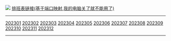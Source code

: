 ![](https://github-readme-stats.vercel.app/api?username=yuanlinlin00&theme=dark) [排班表链接(基于端口映射,我的电脑关了就不能用了)](http://www.y00.top)<hr></hr>
[202301](#2023,01)
[202302](#2023,02)
[202303](#2023,03)
[202304](#2023,04)
[202305](#2023,05)
[202306](#2023,06)
[202307](#2023,07)
[202308](#2023,08)
[202309](#2023,09)
[202310](#2023,10)
[202311](#2023,11)
[202312](#2023,12)<hr></hr>
<!DOCTYPE html>
<html lang="en">

<head>
    <meta charset="UTF-8">
    <meta http-equiv="X-UA-Compatible" content="IE=edge">
    <meta name="viewport" content="width=device-width, initial-scale=1.0">
    <title>2023,01</title>
    <style>
        table,
        td {
            border: 1px solid black;
        }

        table {
            border-collapse: collapse;
        }

        td {
            text-align: center;
            padding: 5px;
        }
    </style>
</head>

<body>
    <table id="2023,01">
        <tr>
            <td colspan="2">2023 , 01</td>
            <td>蔡长春</td>
            <td>胡祥祥</td>
            <td>王维</td>
            <td>李亚艺</td>
            <td>王金萍</td>
            <td>张光华</td>
            <td>李镇梁</td>
            <td>华亚娜</td>
            <td>叶萍</td>
        </tr>
        <tr>
            <td>1</td>
            <td style="background: #ff9500;">周日</td>
            <td style="color: #ff0000;">夜</td>
            <td>急诊</td>
            <td>门诊</td>
            <td>休</td>
            <td>夜休</td>
            <td>病房</td>
            <td>休</td>
            <td>休</td>
            <td>保障</td>
        </tr>
        <tr>
            <td>2</td>
            <td>周一</td>
            <td>夜休</td>
            <td style="color: #ff0000;">夜</td>
            <td>急诊</td>
            <td>门诊</td>
            <td>休</td>
            <td>病房</td>
            <td>病房</td>
            <td>休</td>
            <td>保障</td>
        </tr>
        <tr>
            <td>3</td>
            <td>周二</td>
            <td>休</td>
            <td>夜休</td>
            <td style="color: #ff0000;">夜</td>
            <td>急诊</td>
            <td>门诊</td>
            <td>病房</td>
            <td>病房</td>
            <td>病房</td>
            <td>保障</td>
        </tr>
        <tr>
            <td>4</td>
            <td>周三</td>
            <td>门诊</td>
            <td>休</td>
            <td>夜休</td>
            <td style="color: #ff0000;">夜</td>
            <td>急诊</td>
            <td>病房</td>
            <td>病房</td>
            <td>病房</td>
            <td>保障</td>
        </tr>
        <tr>
            <td>5</td>
            <td>周四</td>
            <td>急诊</td>
            <td>门诊</td>
            <td>休</td>
            <td>夜休</td>
            <td style="color: #ff0000;">夜</td>
            <td>病房</td>
            <td>病房</td>
            <td>病房</td>
            <td>保障</td>
        </tr>
        <tr>
            <td>6</td>
            <td>周五</td>
            <td style="color: #ff0000;">夜</td>
            <td>急诊</td>
            <td>门诊</td>
            <td>休</td>
            <td>夜休</td>
            <td>休</td>
            <td>病房</td>
            <td>病房</td>
            <td>保障</td>
        </tr>
        <tr>
            <td>7</td>
            <td style="background: #ff9500;">周六</td>
            <td>夜休</td>
            <td style="color: #ff0000;">夜</td>
            <td>急诊</td>
            <td>门诊</td>
            <td>休</td>
            <td>休</td>
            <td>休</td>
            <td>病房</td>
            <td>保障</td>
        </tr>
        <tr>
            <td>8</td>
            <td style="background: #ff9500;">周日</td>
            <td>休</td>
            <td>夜休</td>
            <td style="color: #ff0000;">夜</td>
            <td>急诊</td>
            <td>门诊</td>
            <td>病房</td>
            <td>休</td>
            <td>休</td>
            <td>保障</td>
        </tr>
        <tr>
            <td>9</td>
            <td>周一</td>
            <td>门诊</td>
            <td>休</td>
            <td>夜休</td>
            <td style="color: #ff0000;">夜</td>
            <td>急诊</td>
            <td>病房</td>
            <td>病房</td>
            <td>休</td>
            <td>保障</td>
        </tr>
        <tr>
            <td>10</td>
            <td>周二</td>
            <td>急诊</td>
            <td>门诊</td>
            <td>休</td>
            <td>夜休</td>
            <td style="color: #ff0000;">夜</td>
            <td>病房</td>
            <td>病房</td>
            <td>病房</td>
            <td>保障</td>
        </tr>
        <tr>
            <td>11</td>
            <td>周三</td>
            <td style="color: #ff0000;">夜</td>
            <td>急诊</td>
            <td>门诊</td>
            <td>休</td>
            <td>夜休</td>
            <td>病房</td>
            <td>病房</td>
            <td>病房</td>
            <td>保障</td>
        </tr>
        <tr>
            <td>12</td>
            <td>周四</td>
            <td>夜休</td>
            <td style="color: #ff0000;">夜</td>
            <td>急诊</td>
            <td>门诊</td>
            <td>休</td>
            <td>病房</td>
            <td>病房</td>
            <td>病房</td>
            <td>保障</td>
        </tr>
        <tr>
            <td>13</td>
            <td>周五</td>
            <td>休</td>
            <td>夜休</td>
            <td style="color: #ff0000;">夜</td>
            <td>急诊</td>
            <td>门诊</td>
            <td>休</td>
            <td>病房</td>
            <td>病房</td>
            <td>保障</td>
        </tr>
        <tr>
            <td>14</td>
            <td style="background: #ff9500;">周六</td>
            <td>门诊</td>
            <td>休</td>
            <td>夜休</td>
            <td style="color: #ff0000;">夜</td>
            <td>急诊</td>
            <td>休</td>
            <td>休</td>
            <td>病房</td>
            <td>保障</td>
        </tr>
        <tr>
            <td>15</td>
            <td style="background: #ff9500;">周日</td>
            <td>急诊</td>
            <td>门诊</td>
            <td>休</td>
            <td>夜休</td>
            <td style="color: #ff0000;">夜</td>
            <td>病房</td>
            <td>休</td>
            <td>休</td>
            <td>保障</td>
        <tr>
            <td colspan="2">2023 , 01</td>
            <td>蔡长春</td>
            <td>胡祥祥</td>
            <td>王维</td>
            <td>李亚艺</td>
            <td>王金萍</td>
            <td>张光华</td>
            <td>李镇梁</td>
            <td>华亚娜</td>
            <td>叶萍</td>
        </tr>
        </tr>
        <tr>
            <td>16</td>
            <td>周一</td>
            <td style="color: #ff0000;">夜</td>
            <td>急诊</td>
            <td>门诊</td>
            <td>休</td>
            <td>夜休</td>
            <td>病房</td>
            <td>病房</td>
            <td>休</td>
            <td>保障</td>
        </tr>
        <tr>
            <td>17</td>
            <td>周二</td>
            <td>夜休</td>
            <td style="color: #ff0000;">夜</td>
            <td>急诊</td>
            <td>门诊</td>
            <td>休</td>
            <td>病房</td>
            <td>病房</td>
            <td>病房</td>
            <td>保障</td>
        </tr>
        <tr>
            <td>18</td>
            <td>周三</td>
            <td>休</td>
            <td>夜休</td>
            <td style="color: #ff0000;">夜</td>
            <td>急诊</td>
            <td>门诊</td>
            <td>病房</td>
            <td>病房</td>
            <td>病房</td>
            <td>保障</td>
        </tr>
        <tr>
            <td>19</td>
            <td>周四</td>
            <td>门诊</td>
            <td>休</td>
            <td>夜休</td>
            <td style="color: #ff0000;">夜</td>
            <td>急诊</td>
            <td>病房</td>
            <td>病房</td>
            <td>病房</td>
            <td>保障</td>
        </tr>
        <tr>
            <td>20</td>
            <td>周五</td>
            <td>急诊</td>
            <td>门诊</td>
            <td>休</td>
            <td>夜休</td>
            <td style="color: #ff0000;">夜</td>
            <td>休</td>
            <td>病房</td>
            <td>病房</td>
            <td>保障</td>
        </tr>
        <tr>
            <td>21</td>
            <td style="background: #ff9500;">周六</td>
            <td style="color: #ff0000;">夜</td>
            <td>急诊</td>
            <td>门诊</td>
            <td>休</td>
            <td>夜休</td>
            <td>休</td>
            <td>休</td>
            <td>病房</td>
            <td>保障</td>
        </tr>
        <tr>
            <td>22</td>
            <td style="background: #ff9500;">周日</td>
            <td>夜休</td>
            <td style="color: #ff0000;">夜</td>
            <td>急诊</td>
            <td>门诊</td>
            <td>休</td>
            <td>病房</td>
            <td>休</td>
            <td>休</td>
            <td>保障</td>
        </tr>
        <tr>
            <td>23</td>
            <td>周一</td>
            <td>休</td>
            <td>夜休</td>
            <td style="color: #ff0000;">夜</td>
            <td>急诊</td>
            <td>门诊</td>
            <td>病房</td>
            <td>病房</td>
            <td>休</td>
            <td>保障</td>
        </tr>
        <tr>
            <td>24</td>
            <td>周二</td>
            <td>门诊</td>
            <td>休</td>
            <td>夜休</td>
            <td style="color: #ff0000;">夜</td>
            <td>急诊</td>
            <td>病房</td>
            <td>病房</td>
            <td>病房</td>
            <td>保障</td>
        </tr>
        <tr>
            <td>25</td>
            <td>周三</td>
            <td>急诊</td>
            <td>门诊</td>
            <td>休</td>
            <td>夜休</td>
            <td style="color: #ff0000;">夜</td>
            <td>病房</td>
            <td>病房</td>
            <td>病房</td>
            <td>保障</td>
        </tr>
        <tr>
            <td>26</td>
            <td>周四</td>
            <td style="color: #ff0000;">夜</td>
            <td>急诊</td>
            <td>门诊</td>
            <td>休</td>
            <td>夜休</td>
            <td>病房</td>
            <td>病房</td>
            <td>病房</td>
            <td>保障</td>
        </tr>
        <tr>
            <td>27</td>
            <td>周五</td>
            <td>夜休</td>
            <td style="color: #ff0000;">夜</td>
            <td>急诊</td>
            <td>门诊</td>
            <td>休</td>
            <td>休</td>
            <td>病房</td>
            <td>病房</td>
            <td>保障</td>
        </tr>
        <tr>
            <td>28</td>
            <td style="background: #ff9500;">周六</td>
            <td>休</td>
            <td>夜休</td>
            <td style="color: #ff0000;">夜</td>
            <td>急诊</td>
            <td>门诊</td>
            <td>休</td>
            <td>休</td>
            <td>病房</td>
            <td>保障</td>
        </tr>
        <tr>
            <td>29</td>
            <td style="background: #ff9500;">周日</td>
            <td>门诊</td>
            <td>休</td>
            <td>夜休</td>
            <td style="color: #ff0000;">夜</td>
            <td>急诊</td>
            <td>病房</td>
            <td>休</td>
            <td>休</td>
            <td>保障</td>
        </tr>
        <tr>
            <td>30</td>
            <td>周一</td>
            <td>急诊</td>
            <td>门诊</td>
            <td>休</td>
            <td>夜休</td>
            <td style="color: #ff0000;">夜</td>
            <td>病房</td>
            <td>病房</td>
            <td>休</td>
            <td>保障</td>
        </tr>
        <tr>
            <td>31</td>
            <td>周二</td>
            <td style="color: #ff0000;">夜</td>
            <td>急诊</td>
            <td>门诊</td>
            <td>休</td>
            <td>夜休</td>
            <td>病房</td>
            <td>病房</td>
            <td>病房</td>
            <td>保障</td>
        </tr>
        <tr>
            <td colspan="2">2023 , 01</td>
            <td>蔡长春</td>
            <td>胡祥祥</td>
            <td>王维</td>
            <td>李亚艺</td>
            <td>王金萍</td>
            <td>张光华</td>
            <td>李镇梁</td>
            <td>华亚娜</td>
            <td>叶萍</td>
        </tr>
    </table>
</body>

</html>

<!DOCTYPE html>
<html lang="en">

<head>
    <meta charset="UTF-8">
    <meta http-equiv="X-UA-Compatible" content="IE=edge">
    <meta name="viewport" content="width=device-width, initial-scale=1.0">
    <title>2023,02</title>
    <style>
        table,
        td {
            border: 1px solid black;
        }

        table {
            border-collapse: collapse;
        }

        td {
            text-align: center;
            padding: 5px;
        }
    </style>
</head>

<body>
    <table id="2023,02">
        <tr>
            <td colspan="2">2023 , 02</td>
            <td>蔡长春</td>
            <td>胡祥祥</td>
            <td>王维</td>
            <td>李亚艺</td>
            <td>王金萍</td>
            <td>张光华</td>
            <td>李镇梁</td>
            <td>华亚娜</td>
            <td>叶萍</td>
        </tr>
        <tr>
            <td>1</td>
            <td>周三</td>
            <td style="color: #ff0000;">夜</td>
            <td>急诊</td>
            <td>病房</td>
            <td>门诊</td>
            <td>休</td>
            <td>夜休</td>
            <td>休</td>
            <td>休</td>
            <td>保障</td>
        </tr>
        <tr>
            <td>2</td>
            <td>周四</td>
            <td>夜休</td>
            <td style="color: #ff0000;">夜</td>
            <td>病房</td>
            <td>急诊</td>
            <td>门诊</td>
            <td>休</td>
            <td>病房</td>
            <td>休</td>
            <td>保障</td>
        </tr>
        <tr>
            <td>3</td>
            <td>周五</td>
            <td>休</td>
            <td>夜休</td>
            <td>病房</td>
            <td style="color: #ff0000;">夜</td>
            <td>急诊</td>
            <td>门诊</td>
            <td>病房</td>
            <td>病房</td>
            <td>保障</td>
        </tr>
        <tr>
            <td>4</td>
            <td style="background: #ff9500;">周六</td>
            <td>门诊</td>
            <td>休</td>
            <td>病房</td>
            <td>夜休</td>
            <td style="color: #ff0000;">夜</td>
            <td>急诊</td>
            <td>病房</td>
            <td>病房</td>
            <td>保障</td>
        </tr>
        <tr>
            <td>5</td>
            <td style="background: #ff9500;">周日</td>
            <td>急诊</td>
            <td>门诊</td>
            <td>病房</td>
            <td>休</td>
            <td>夜休</td>
            <td style="color: #ff0000;">夜</td>
            <td>病房</td>
            <td>病房</td>
            <td>保障</td>
        </tr>
        <tr>
            <td>6</td>
            <td>周一</td>
            <td style="color: #ff0000;">夜</td>
            <td>急诊</td>
            <td>休</td>
            <td>门诊</td>
            <td>休</td>
            <td>夜休</td>
            <td>病房</td>
            <td>病房</td>
            <td>保障</td>
        </tr>
        <tr>
            <td>7</td>
            <td>周二</td>
            <td>夜休</td>
            <td style="color: #ff0000;">夜</td>
            <td>休</td>
            <td>急诊</td>
            <td>门诊</td>
            <td>休</td>
            <td>休</td>
            <td>病房</td>
            <td>保障</td>
        </tr>
        <tr>
            <td>8</td>
            <td>周三</td>
            <td>休</td>
            <td>夜休</td>
            <td>病房</td>
            <td style="color: #ff0000;">夜</td>
            <td>急诊</td>
            <td>门诊</td>
            <td>休</td>
            <td>休</td>
            <td>保障</td>
        </tr>
        <tr>
            <td>9</td>
            <td>周四</td>
            <td>门诊</td>
            <td>休</td>
            <td>病房</td>
            <td>夜休</td>
            <td style="color: #ff0000;">夜</td>
            <td>急诊</td>
            <td>病房</td>
            <td>休</td>
            <td>保障</td>
        </tr>
        <tr>
            <td>10</td>
            <td>周五</td>
            <td>急诊</td>
            <td>门诊</td>
            <td>病房</td>
            <td>休</td>
            <td>夜休</td>
            <td style="color: #ff0000;">夜</td>
            <td>病房</td>
            <td>病房</td>
            <td>保障</td>
        </tr>
        <tr>
            <td>11</td>
            <td style="background: #ff9500;">周六</td>
            <td style="color: #ff0000;">夜</td>
            <td>急诊</td>
            <td>病房</td>
            <td>门诊</td>
            <td>休</td>
            <td>夜休</td>
            <td>病房</td>
            <td>病房</td>
            <td>保障</td>
        </tr>
        <tr>
            <td>12</td>
            <td style="background: #ff9500;">周日</td>
            <td>夜休</td>
            <td style="color: #ff0000;">夜</td>
            <td>病房</td>
            <td>急诊</td>
            <td>门诊</td>
            <td>休</td>
            <td>病房</td>
            <td>病房</td>
            <td>保障</td>
        </tr>
        <tr>
            <td>13</td>
            <td>周一</td>
            <td>休</td>
            <td>夜休</td>
            <td>休</td>
            <td style="color: #ff0000;">夜</td>
            <td>急诊</td>
            <td>门诊</td>
            <td>病房</td>
            <td>病房</td>
            <td>保障</td>
        </tr>
        <tr>
            <td>14</td>
            <td>周二</td>
            <td>门诊</td>
            <td>休</td>
            <td>休</td>
            <td>夜休</td>
            <td style="color: #ff0000;">夜</td>
            <td>急诊</td>
            <td>休</td>
            <td>病房</td>
            <td>保障</td>
        </tr>
        <tr>
            <td>15</td>
            <td>周三</td>
            <td>急诊</td>
            <td>门诊</td>
            <td>病房</td>
            <td>休</td>
            <td>夜休</td>
            <td style="color: #ff0000;">夜</td>
            <td>休</td>
            <td>休</td>
            <td>保障</td>
        <tr>
            <td colspan="2">2023 , 02</td>
            <td>蔡长春</td>
            <td>胡祥祥</td>
            <td>王维</td>
            <td>李亚艺</td>
            <td>王金萍</td>
            <td>张光华</td>
            <td>李镇梁</td>
            <td>华亚娜</td>
            <td>叶萍</td>
        </tr>
        </tr>
        <tr>
            <td>16</td>
            <td>周四</td>
            <td style="color: #ff0000;">夜</td>
            <td>急诊</td>
            <td>病房</td>
            <td>门诊</td>
            <td>休</td>
            <td>夜休</td>
            <td>病房</td>
            <td>休</td>
            <td>保障</td>
        </tr>
        <tr>
            <td>17</td>
            <td>周五</td>
            <td>夜休</td>
            <td style="color: #ff0000;">夜</td>
            <td>病房</td>
            <td>急诊</td>
            <td>门诊</td>
            <td>休</td>
            <td>病房</td>
            <td>病房</td>
            <td>保障</td>
        </tr>
        <tr>
            <td>18</td>
            <td style="background: #ff9500;">周六</td>
            <td>休</td>
            <td>夜休</td>
            <td>病房</td>
            <td style="color: #ff0000;">夜</td>
            <td>急诊</td>
            <td>门诊</td>
            <td>病房</td>
            <td>病房</td>
            <td>保障</td>
        </tr>
        <tr>
            <td>19</td>
            <td style="background: #ff9500;">周日</td>
            <td>门诊</td>
            <td>休</td>
            <td>病房</td>
            <td>夜休</td>
            <td style="color: #ff0000;">夜</td>
            <td>急诊</td>
            <td>病房</td>
            <td>病房</td>
            <td>保障</td>
        </tr>
        <tr>
            <td>20</td>
            <td>周一</td>
            <td>急诊</td>
            <td>门诊</td>
            <td>休</td>
            <td>休</td>
            <td>夜休</td>
            <td style="color: #ff0000;">夜</td>
            <td>病房</td>
            <td>病房</td>
            <td>保障</td>
        </tr>
        <tr>
            <td>21</td>
            <td>周二</td>
            <td style="color: #ff0000;">夜</td>
            <td>急诊</td>
            <td>休</td>
            <td>门诊</td>
            <td>休</td>
            <td>夜休</td>
            <td>休</td>
            <td>病房</td>
            <td>保障</td>
        </tr>
        <tr>
            <td>22</td>
            <td>周三</td>
            <td>夜休</td>
            <td style="color: #ff0000;">夜</td>
            <td>病房</td>
            <td>急诊</td>
            <td>门诊</td>
            <td>休</td>
            <td>休</td>
            <td>休</td>
            <td>保障</td>
        </tr>
        <tr>
            <td>23</td>
            <td>周四</td>
            <td>休</td>
            <td>夜休</td>
            <td>病房</td>
            <td style="color: #ff0000;">夜</td>
            <td>急诊</td>
            <td>门诊</td>
            <td>病房</td>
            <td>休</td>
            <td>保障</td>
        </tr>
        <tr>
            <td>24</td>
            <td>周五</td>
            <td>门诊</td>
            <td>休</td>
            <td>病房</td>
            <td>夜休</td>
            <td style="color: #ff0000;">夜</td>
            <td>急诊</td>
            <td>病房</td>
            <td>病房</td>
            <td>保障</td>
        </tr>
        <tr>
            <td>25</td>
            <td style="background: #ff9500;">周六</td>
            <td>急诊</td>
            <td>门诊</td>
            <td>病房</td>
            <td>休</td>
            <td>夜休</td>
            <td style="color: #ff0000;">夜</td>
            <td>病房</td>
            <td>病房</td>
            <td>保障</td>
        </tr>
        <tr>
            <td>26</td>
            <td style="background: #ff9500;">周日</td>
            <td style="color: #ff0000;">夜</td>
            <td>急诊</td>
            <td>病房</td>
            <td>门诊</td>
            <td>休</td>
            <td>夜休</td>
            <td>病房</td>
            <td>病房</td>
            <td>保障</td>
        </tr>
        <tr>
            <td>27</td>
            <td>周一</td>
            <td>夜休</td>
            <td style="color: #ff0000;">夜</td>
            <td>休</td>
            <td>急诊</td>
            <td>门诊</td>
            <td>休</td>
            <td>病房</td>
            <td>病房</td>
            <td>保障</td>
        </tr>
        <tr>
            <td>28</td>
            <td>周二</td>
            <td>休</td>
            <td>夜休</td>
            <td>休</td>
            <td style="color: #ff0000;">夜</td>
            <td>急诊</td>
            <td>门诊</td>
            <td>休</td>
            <td>病房</td>
            <td>保障</td>
        </tr>
        <tr>
            <td colspan="2">2023 , 02</td>
            <td>蔡长春</td>
            <td>胡祥祥</td>
            <td>王维</td>
            <td>李亚艺</td>
            <td>王金萍</td>
            <td>张光华</td>
            <td>李镇梁</td>
            <td>华亚娜</td>
            <td>叶萍</td>
        </tr>
    </table>
</body>

</html>

<!DOCTYPE html>
<html lang="en">

<head>
    <meta charset="UTF-8">
    <meta http-equiv="X-UA-Compatible" content="IE=edge">
    <meta name="viewport" content="width=device-width, initial-scale=1.0">
    <title>2023,03</title>
    <style>
        table,
        td {
            border: 1px solid black;
        }

        table {
            border-collapse: collapse;
        }

        td {
            text-align: center;
            padding: 5px;
        }
    </style>
</head>

<body>
    <table id="2023,03">
        <tr>
            <td colspan="2">2023 , 03</td>
            <td>张光华</td>
            <td>李镇梁</td>
            <td>叶萍</td>
            <td>华亚娜</td>
            <td>蔡长春</td>
            <td>胡祥祥</td>
            <td>王金萍</td>
            <td>王维</td>
            <td>李亚艺</td>
        </tr>
        <tr>
            <td>1</td>
            <td>周三</td>
            <td>急诊</td>
            <td>门诊</td>
            <td>休</td>
            <td>夜休</td>
            <td style="color: #ff0000;">夜</td>
            <td>病房</td>
            <td>休</td>
            <td>休</td>
            <td>保障</td>
        </tr>
        <tr>
            <td>2</td>
            <td>周四</td>
            <td style="color: #ff0000;">夜</td>
            <td>急诊</td>
            <td>门诊</td>
            <td>休</td>
            <td>夜休</td>
            <td>病房</td>
            <td>病房</td>
            <td>休</td>
            <td>保障</td>
        </tr>
        <tr>
            <td>3</td>
            <td>周五</td>
            <td>夜休</td>
            <td style="color: #ff0000;">夜</td>
            <td>急诊</td>
            <td>门诊</td>
            <td>休</td>
            <td>病房</td>
            <td>病房</td>
            <td>病房</td>
            <td>保障</td>
        </tr>
        <tr>
            <td>4</td>
            <td style="background: #ff9500;">周六</td>
            <td>休</td>
            <td>夜休</td>
            <td style="color: #ff0000;">夜</td>
            <td>急诊</td>
            <td>门诊</td>
            <td>病房</td>
            <td>病房</td>
            <td>病房</td>
            <td>保障</td>
        </tr>
        <tr>
            <td>5</td>
            <td style="background: #ff9500;">周日</td>
            <td>门诊</td>
            <td>休</td>
            <td>夜休</td>
            <td style="color: #ff0000;">夜</td>
            <td>急诊</td>
            <td>病房</td>
            <td>病房</td>
            <td>病房</td>
            <td>保障</td>
        </tr>
        <tr>
            <td>6</td>
            <td>周一</td>
            <td>急诊</td>
            <td>门诊</td>
            <td>休</td>
            <td>夜休</td>
            <td style="color: #ff0000;">夜</td>
            <td>休</td>
            <td>病房</td>
            <td>病房</td>
            <td>保障</td>
        </tr>
        <tr>
            <td>7</td>
            <td>周二</td>
            <td style="color: #ff0000;">夜</td>
            <td>急诊</td>
            <td>门诊</td>
            <td>休</td>
            <td>夜休</td>
            <td>休</td>
            <td>休</td>
            <td>病房</td>
            <td>保障</td>
        </tr>
        <tr>
            <td>8</td>
            <td>周三</td>
            <td>夜休</td>
            <td style="color: #ff0000;">夜</td>
            <td>急诊</td>
            <td>门诊</td>
            <td>休</td>
            <td>病房</td>
            <td>休</td>
            <td>休</td>
            <td>保障</td>
        </tr>
        <tr>
            <td>9</td>
            <td>周四</td>
            <td>休</td>
            <td>夜休</td>
            <td style="color: #ff0000;">夜</td>
            <td>急诊</td>
            <td>门诊</td>
            <td>病房</td>
            <td>病房</td>
            <td>休</td>
            <td>保障</td>
        </tr>
        <tr>
            <td>10</td>
            <td>周五</td>
            <td>门诊</td>
            <td>休</td>
            <td>夜休</td>
            <td style="color: #ff0000;">夜</td>
            <td>急诊</td>
            <td>病房</td>
            <td>病房</td>
            <td>病房</td>
            <td>保障</td>
        </tr>
        <tr>
            <td>11</td>
            <td style="background: #ff9500;">周六</td>
            <td>急诊</td>
            <td>门诊</td>
            <td>休</td>
            <td>夜休</td>
            <td style="color: #ff0000;">夜</td>
            <td>病房</td>
            <td>病房</td>
            <td>病房</td>
            <td>保障</td>
        </tr>
        <tr>
            <td>12</td>
            <td style="background: #ff9500;">周日</td>
            <td style="color: #ff0000;">夜</td>
            <td>急诊</td>
            <td>门诊</td>
            <td>休</td>
            <td>夜休</td>
            <td>病房</td>
            <td>病房</td>
            <td>病房</td>
            <td>保障</td>
        </tr>
        <tr>
            <td>13</td>
            <td>周一</td>
            <td>夜休</td>
            <td style="color: #ff0000;">夜</td>
            <td>急诊</td>
            <td>门诊</td>
            <td>休</td>
            <td>休</td>
            <td>病房</td>
            <td>病房</td>
            <td>保障</td>
        </tr>
        <tr>
            <td>14</td>
            <td>周二</td>
            <td>休</td>
            <td>夜休</td>
            <td style="color: #ff0000;">夜</td>
            <td>急诊</td>
            <td>门诊</td>
            <td>休</td>
            <td>休</td>
            <td>病房</td>
            <td>保障</td>
        </tr>
        <tr>
            <td>15</td>
            <td>周三</td>
            <td>门诊</td>
            <td>休</td>
            <td>夜休</td>
            <td style="color: #ff0000;">夜</td>
            <td>急诊</td>
            <td>病房</td>
            <td>休</td>
            <td>休</td>
            <td>保障</td>
        <tr>
            <td colspan="2">2023 , 03</td>
            <td>张光华</td>
            <td>李镇梁</td>
            <td>叶萍</td>
            <td>华亚娜</td>
            <td>蔡长春</td>
            <td>胡祥祥</td>
            <td>王金萍</td>
            <td>王维</td>
            <td>李亚艺</td>
        </tr>
        </tr>
        <tr>
            <td>16</td>
            <td>周四</td>
            <td>急诊</td>
            <td>门诊</td>
            <td>休</td>
            <td>夜休</td>
            <td style="color: #ff0000;">夜</td>
            <td>病房</td>
            <td>病房</td>
            <td>休</td>
            <td>保障</td>
        </tr>
        <tr>
            <td>17</td>
            <td>周五</td>
            <td style="color: #ff0000;">夜</td>
            <td>急诊</td>
            <td>门诊</td>
            <td>休</td>
            <td>夜休</td>
            <td>病房</td>
            <td>病房</td>
            <td>病房</td>
            <td>保障</td>
        </tr>
        <tr>
            <td>18</td>
            <td style="background: #ff9500;">周六</td>
            <td>夜休</td>
            <td style="color: #ff0000;">夜</td>
            <td>急诊</td>
            <td>门诊</td>
            <td>休</td>
            <td>病房</td>
            <td>病房</td>
            <td>病房</td>
            <td>保障</td>
        </tr>
        <tr>
            <td>19</td>
            <td style="background: #ff9500;">周日</td>
            <td>休</td>
            <td>夜休</td>
            <td style="color: #ff0000;">夜</td>
            <td>急诊</td>
            <td>门诊</td>
            <td>病房</td>
            <td>病房</td>
            <td>病房</td>
            <td>保障</td>
        </tr>
        <tr>
            <td>20</td>
            <td>周一</td>
            <td>门诊</td>
            <td>休</td>
            <td>夜休</td>
            <td style="color: #ff0000;">夜</td>
            <td>急诊</td>
            <td>休</td>
            <td>病房</td>
            <td>病房</td>
            <td>保障</td>
        </tr>
        <tr>
            <td>21</td>
            <td>周二</td>
            <td>急诊</td>
            <td>门诊</td>
            <td>休</td>
            <td>夜休</td>
            <td style="color: #ff0000;">夜</td>
            <td>休</td>
            <td>休</td>
            <td>病房</td>
            <td>保障</td>
        </tr>
        <tr>
            <td>22</td>
            <td>周三</td>
            <td style="color: #ff0000;">夜</td>
            <td>急诊</td>
            <td>门诊</td>
            <td>休</td>
            <td>夜休</td>
            <td>病房</td>
            <td>休</td>
            <td>休</td>
            <td>保障</td>
        </tr>
        <tr>
            <td>23</td>
            <td>周四</td>
            <td>夜休</td>
            <td style="color: #ff0000;">夜</td>
            <td>急诊</td>
            <td>门诊</td>
            <td>休</td>
            <td>病房</td>
            <td>病房</td>
            <td>休</td>
            <td>保障</td>
        </tr>
        <tr>
            <td>24</td>
            <td>周五</td>
            <td>休</td>
            <td>夜休</td>
            <td style="color: #ff0000;">夜</td>
            <td>急诊</td>
            <td>门诊</td>
            <td>病房</td>
            <td>病房</td>
            <td>病房</td>
            <td>保障</td>
        </tr>
        <tr>
            <td>25</td>
            <td style="background: #ff9500;">周六</td>
            <td>门诊</td>
            <td>休</td>
            <td>夜休</td>
            <td style="color: #ff0000;">夜</td>
            <td>急诊</td>
            <td>病房</td>
            <td>病房</td>
            <td>病房</td>
            <td>保障</td>
        </tr>
        <tr>
            <td>26</td>
            <td style="background: #ff9500;">周日</td>
            <td>急诊</td>
            <td>门诊</td>
            <td>休</td>
            <td>夜休</td>
            <td style="color: #ff0000;">夜</td>
            <td>病房</td>
            <td>病房</td>
            <td>病房</td>
            <td>保障</td>
        </tr>
        <tr>
            <td>27</td>
            <td>周一</td>
            <td style="color: #ff0000;">夜</td>
            <td>急诊</td>
            <td>门诊</td>
            <td>休</td>
            <td>夜休</td>
            <td>休</td>
            <td>病房</td>
            <td>病房</td>
            <td>保障</td>
        </tr>
        <tr>
            <td>28</td>
            <td>周二</td>
            <td>夜休</td>
            <td style="color: #ff0000;">夜</td>
            <td>急诊</td>
            <td>门诊</td>
            <td>休</td>
            <td>休</td>
            <td>休</td>
            <td>病房</td>
            <td>保障</td>
        </tr>
        <tr>
            <td>29</td>
            <td>周三</td>
            <td>休</td>
            <td>夜休</td>
            <td style="color: #ff0000;">夜</td>
            <td>急诊</td>
            <td>门诊</td>
            <td>病房</td>
            <td>休</td>
            <td>休</td>
            <td>保障</td>
        </tr>
        <tr>
            <td>30</td>
            <td>周四</td>
            <td>门诊</td>
            <td>休</td>
            <td>夜休</td>
            <td style="color: #ff0000;">夜</td>
            <td>急诊</td>
            <td>病房</td>
            <td>病房</td>
            <td>休</td>
            <td>保障</td>
        </tr>
        <tr>
            <td>31</td>
            <td>周五</td>
            <td>急诊</td>
            <td>门诊</td>
            <td>休</td>
            <td>夜休</td>
            <td style="color: #ff0000;">夜</td>
            <td>病房</td>
            <td>病房</td>
            <td>病房</td>
            <td>保障</td>
        </tr>
        <tr>
            <td colspan="2">2023 , 03</td>
            <td>张光华</td>
            <td>李镇梁</td>
            <td>叶萍</td>
            <td>华亚娜</td>
            <td>蔡长春</td>
            <td>胡祥祥</td>
            <td>王金萍</td>
            <td>王维</td>
            <td>李亚艺</td>
        </tr>
    </table>
</body>

</html>

<!DOCTYPE html>
<html lang="en">

<head>
    <meta charset="UTF-8">
    <meta http-equiv="X-UA-Compatible" content="IE=edge">
    <meta name="viewport" content="width=device-width, initial-scale=1.0">
    <title>2023 , 04</title>
    <style>
        table,
        td {
            border: 1px solid black;
        }

        table {
            border-collapse: collapse;
        }

        td {
            text-align: center;
            padding: 5px;
        }
    </style>
</head>

<body>
    <div id="worktime">
        <table id="2023,04">
            <tr>
                <td colspan="2">2023 , 04</td>
                <td>蔡长春</td>
                <td>胡祥祥</td>
                <td>王维</td>
                <td>李亚艺</td>
                <td>王金萍</td>
                <td>张光华</td>
                <td>李镇梁</td>
                <td>华亚娜</td>
                <td>叶萍</td>
            </tr>
            <tr>
                <td>1</td>
                <td style="background: #ff9500;">周六</td>
                <td style="color: #ff0000;">夜</td>
                <td>急诊</td>
                <td>门诊</td>
                <td>休</td>
                <td>夜休</td>
                <td>病房</td>
                <td>休</td>
                <td>休</td>
                <td>保障</td>
            </tr>
            <tr>
                <td>2</td>
                <td style="background: #ff9500;">周日</td>
                <td>夜休</td>
                <td style="color: #ff0000;">夜</td>
                <td>急诊</td>
                <td>门诊</td>
                <td>休</td>
                <td>病房</td>
                <td>病房</td>
                <td>休</td>
                <td>保障</td>
            </tr>
            <tr>
                <td>3</td>
                <td>周一</td>
                <td>休</td>
                <td>夜休</td>
                <td style="color: #ff0000;">夜</td>
                <td>急诊</td>
                <td>门诊</td>
                <td>病房</td>
                <td>病房</td>
                <td>病房</td>
                <td>保障</td>
            </tr>
            <tr>
                <td>4</td>
                <td>周二</td>
                <td>门诊</td>
                <td>休</td>
                <td>夜休</td>
                <td style="color: #ff0000;">夜</td>
                <td>急诊</td>
                <td>病房</td>
                <td>病房</td>
                <td>病房</td>
                <td>保障</td>
            </tr>
            <tr>
                <td>5</td>
                <td>周三</td>
                <td>急诊</td>
                <td>门诊</td>
                <td>休</td>
                <td>夜休</td>
                <td style="color: #ff0000;">夜</td>
                <td>病房</td>
                <td>病房</td>
                <td>病房</td>
                <td>保障</td>
            </tr>
            <tr>
                <td>6</td>
                <td>周四</td>
                <td style="color: #ff0000;">夜</td>
                <td>急诊</td>
                <td>门诊</td>
                <td>休</td>
                <td>夜休</td>
                <td>休</td>
                <td>病房</td>
                <td>病房</td>
                <td>保障</td>
            </tr>
            <tr>
                <td>7</td>
                <td>周五</td>
                <td>夜休</td>
                <td style="color: #ff0000;">夜</td>
                <td>急诊</td>
                <td>门诊</td>
                <td>休</td>
                <td>休</td>
                <td>休</td>
                <td>病房</td>
                <td>保障</td>
            </tr>
            <tr>
                <td>8</td>
                <td style="background: #ff9500;">周六</td>
                <td>休</td>
                <td>夜休</td>
                <td style="color: #ff0000;">夜</td>
                <td>急诊</td>
                <td>门诊</td>
                <td>病房</td>
                <td>休</td>
                <td>休</td>
                <td>保障</td>
            </tr>
            <tr>
                <td>9</td>
                <td style="background: #ff9500;">周日</td>
                <td>门诊</td>
                <td>休</td>
                <td>夜休</td>
                <td style="color: #ff0000;">夜</td>
                <td>急诊</td>
                <td>病房</td>
                <td>病房</td>
                <td>休</td>
                <td>保障</td>
            </tr>
            <tr>
                <td>10</td>
                <td>周一</td>
                <td>急诊</td>
                <td>门诊</td>
                <td>休</td>
                <td>夜休</td>
                <td style="color: #ff0000;">夜</td>
                <td>病房</td>
                <td>病房</td>
                <td>病房</td>
                <td>保障</td>
            </tr>
            <tr>
                <td>11</td>
                <td>周二</td>
                <td style="color: #ff0000;">夜</td>
                <td>急诊</td>
                <td>门诊</td>
                <td>休</td>
                <td>夜休</td>
                <td>病房</td>
                <td>病房</td>
                <td>病房</td>
                <td>保障</td>
            </tr>
            <tr>
                <td>12</td>
                <td>周三</td>
                <td>夜休</td>
                <td style="color: #ff0000;">夜</td>
                <td>急诊</td>
                <td>门诊</td>
                <td>休</td>
                <td>病房</td>
                <td>病房</td>
                <td>病房</td>
                <td>保障</td>
            </tr>
            <tr>
                <td>13</td>
                <td>周四</td>
                <td>休</td>
                <td>夜休</td>
                <td style="color: #ff0000;">夜</td>
                <td>急诊</td>
                <td>门诊</td>
                <td>休</td>
                <td>病房</td>
                <td>病房</td>
                <td>保障</td>
            </tr>
            <tr>
                <td>14</td>
                <td>周五</td>
                <td>门诊</td>
                <td>休</td>
                <td>夜休</td>
                <td style="color: #ff0000;">夜</td>
                <td>急诊</td>
                <td>休</td>
                <td>休</td>
                <td>病房</td>
                <td>保障</td>
            </tr>
            <tr>
                <td>15</td>
                <td style="background: #ff9500;">周六</td>
                <td>急诊</td>
                <td>门诊</td>
                <td>休</td>
                <td>夜休</td>
                <td style="color: #ff0000;">夜</td>
                <td>病房</td>
                <td>休</td>
                <td>休</td>
                <td>保障</td>
            <tr>
                <td colspan="2">2023 , 04</td>
                <td>蔡长春</td>
                <td>胡祥祥</td>
                <td>王维</td>
                <td>李亚艺</td>
                <td>王金萍</td>
                <td>张光华</td>
                <td>李镇梁</td>
                <td>华亚娜</td>
                <td>叶萍</td>
            </tr>
            </tr>
            <tr>
                <td>16</td>
                <td style="background: #ff9500;">周日</td>
                <td style="color: #ff0000;">夜</td>
                <td>急诊</td>
                <td>门诊</td>
                <td>休</td>
                <td>夜休</td>
                <td>病房</td>
                <td>病房</td>
                <td>休</td>
                <td>保障</td>
            </tr>
            <tr>
                <td>17</td>
                <td>周一</td>
                <td>夜休</td>
                <td style="color: #ff0000;">夜</td>
                <td>急诊</td>
                <td>门诊</td>
                <td>休</td>
                <td>病房</td>
                <td>病房</td>
                <td>病房</td>
                <td>保障</td>
            </tr>
            <tr>
                <td>18</td>
                <td>周二</td>
                <td>休</td>
                <td>夜休</td>
                <td style="color: #ff0000;">夜</td>
                <td>急诊</td>
                <td>门诊</td>
                <td>病房</td>
                <td>病房</td>
                <td>病房</td>
                <td>保障</td>
            </tr>
            <tr>
                <td>19</td>
                <td>周三</td>
                <td>门诊</td>
                <td>休</td>
                <td>夜休</td>
                <td style="color: #ff0000;">夜</td>
                <td>急诊</td>
                <td>病房</td>
                <td>病房</td>
                <td>病房</td>
                <td>保障</td>
            </tr>
            <tr>
                <td>20</td>
                <td>周四</td>
                <td>急诊</td>
                <td>门诊</td>
                <td>休</td>
                <td>夜休</td>
                <td style="color: #ff0000;">夜</td>
                <td>休</td>
                <td>病房</td>
                <td>病房</td>
                <td>保障</td>
            </tr>
            <tr>
                <td>21</td>
                <td>周五</td>
                <td style="color: #ff0000;">夜</td>
                <td>急诊</td>
                <td>门诊</td>
                <td>休</td>
                <td>夜休</td>
                <td>休</td>
                <td>休</td>
                <td>病房</td>
                <td>保障</td>
            </tr>
            <tr>
                <td>22</td>
                <td style="background: #ff9500;">周六</td>
                <td>夜休</td>
                <td style="color: #ff0000;">夜</td>
                <td>急诊</td>
                <td>门诊</td>
                <td>休</td>
                <td>病房</td>
                <td>休</td>
                <td>休</td>
                <td>保障</td>
            </tr>
            <tr>
                <td>23</td>
                <td style="background: #ff9500;">周日</td>
                <td>休</td>
                <td>夜休</td>
                <td style="color: #ff0000;">夜</td>
                <td>急诊</td>
                <td>门诊</td>
                <td>病房</td>
                <td>病房</td>
                <td>休</td>
                <td>保障</td>
            </tr>
            <tr>
                <td>24</td>
                <td>周一</td>
                <td>门诊</td>
                <td>休</td>
                <td>夜休</td>
                <td style="color: #ff0000;">夜</td>
                <td>急诊</td>
                <td>病房</td>
                <td>病房</td>
                <td>病房</td>
                <td>保障</td>
            </tr>
            <tr>
                <td>25</td>
                <td>周二</td>
                <td>急诊</td>
                <td>门诊</td>
                <td>休</td>
                <td>夜休</td>
                <td style="color: #ff0000;">夜</td>
                <td>病房</td>
                <td>病房</td>
                <td>病房</td>
                <td>保障</td>
            </tr>
            <tr>
                <td>26</td>
                <td>周三</td>
                <td style="color: #ff0000;">夜</td>
                <td>急诊</td>
                <td>门诊</td>
                <td>休</td>
                <td>夜休</td>
                <td>病房</td>
                <td>病房</td>
                <td>病房</td>
                <td>保障</td>
            </tr>
            <tr>
                <td>27</td>
                <td>周四</td>
                <td>夜休</td>
                <td style="color: #ff0000;">夜</td>
                <td>急诊</td>
                <td>门诊</td>
                <td>休</td>
                <td>休</td>
                <td>病房</td>
                <td>病房</td>
                <td>保障</td>
            </tr>
            <tr>
                <td>28</td>
                <td>周五</td>
                <td>休</td>
                <td>夜休</td>
                <td style="color: #ff0000;">夜</td>
                <td>急诊</td>
                <td>门诊</td>
                <td>休</td>
                <td>休</td>
                <td>病房</td>
                <td>保障</td>
            </tr>
            <tr>
                <td>29</td>
                <td style="background: #ff9500;">周六</td>
                <td>门诊</td>
                <td>休</td>
                <td>夜休</td>
                <td style="color: #ff0000;">夜</td>
                <td>急诊</td>
                <td>病房</td>
                <td>休</td>
                <td>休</td>
                <td>保障</td>
            </tr>
            <tr>
                <td>30</td>
                <td style="background: #ff9500;">周日</td>
                <td>急诊</td>
                <td>门诊</td>
                <td>休</td>
                <td>夜休</td>
                <td style="color: #ff0000;">夜</td>
                <td>病房</td>
                <td>病房</td>
                <td>休</td>
                <td>保障</td>
            </tr>
            <tr>
                <td colspan="2">2023 , 04</td>
                <td>蔡长春</td>
                <td>胡祥祥</td>
                <td>王维</td>
                <td>李亚艺</td>
                <td>王金萍</td>
                <td>张光华</td>
                <td>李镇梁</td>
                <td>华亚娜</td>
                <td>叶萍</td>
            </tr>
        </table>
    </div>
</body>

</html>
